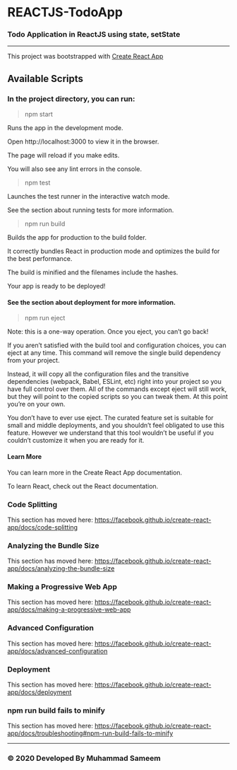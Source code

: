 # REACTJS-TodoApp
### Todo Application in ReactJS using state, setState

<hr/>

This project was bootstrapped with [Create React App](https://github.com/facebook/create-react-app)


## Available Scripts

### In the project directory, you can run:

> npm start

Runs the app in the development mode.

Open http://localhost:3000 to view it in the browser.


The page will reload if you make edits.

You will also see any lint errors in the console.


> npm test

Launches the test runner in the interactive watch mode.

See the section about running tests for more information.


> npm run build

Builds the app for production to the build folder.

It correctly bundles React in production mode and optimizes the build for the best performance.


The build is minified and the filenames include the hashes.

Your app is ready to be deployed!

#### See the section about deployment for more information.

> npm run eject

Note: this is a one-way operation. Once you eject, you can’t go back!

If you aren’t satisfied with the build tool and configuration choices, you can eject at any time. This command will remove the single build dependency from your project.

Instead, it will copy all the configuration files and the transitive dependencies (webpack, Babel, ESLint, etc) right into your project so you have full control over them. All of the commands except eject will still work, but they will point to the copied scripts so you can tweak them. At this point you’re on your own.

You don’t have to ever use eject. The curated feature set is suitable for small and middle deployments, and you shouldn’t feel obligated to use this feature. However we understand that this tool wouldn’t be useful if you couldn’t customize it when you are ready for it.

#### Learn More

You can learn more in the Create React App documentation.

To learn React, check out the React documentation.

### Code Splitting

This section has moved here: https://facebook.github.io/create-react-app/docs/code-splitting


### Analyzing the Bundle Size

This section has moved here: https://facebook.github.io/create-react-app/docs/analyzing-the-bundle-size


### Making a Progressive Web App

This section has moved here: https://facebook.github.io/create-react-app/docs/making-a-progressive-web-app


### Advanced Configuration

This section has moved here: https://facebook.github.io/create-react-app/docs/advanced-configuration


### Deployment

This section has moved here: https://facebook.github.io/create-react-app/docs/deployment


### npm run build fails to minify

This section has moved here: https://facebook.github.io/create-react-app/docs/troubleshooting#npm-run-build-fails-to-minify

<hr/>

### &copy; 2020 Developed By Muhammad Sameem
